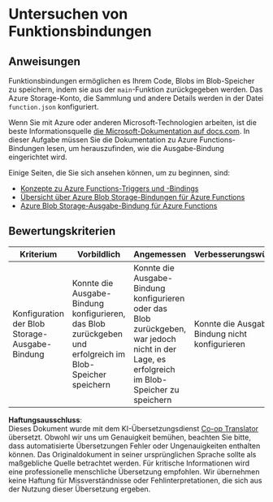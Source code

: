 <!--
CO_OP_TRANSLATOR_METADATA:
{
  "original_hash": "b2e0a965723082b068f735aec0faf3f6",
  "translation_date": "2025-08-25T23:10:09+00:00",
  "source_file": "3-transport/lessons/2-store-location-data/assignment.md",
  "language_code": "de"
}
-->
# Untersuchen von Funktionsbindungen

## Anweisungen

Funktionsbindungen ermöglichen es Ihrem Code, Blobs im Blob-Speicher zu speichern, indem sie aus der `main`-Funktion zurückgegeben werden. Das Azure Storage-Konto, die Sammlung und andere Details werden in der Datei `function.json` konfiguriert.

Wenn Sie mit Azure oder anderen Microsoft-Technologien arbeiten, ist die beste Informationsquelle [die Microsoft-Dokumentation auf docs.com](https://docs.microsoft.com/?WT.mc_id=academic-17441-jabenn). In dieser Aufgabe müssen Sie die Dokumentation zu Azure Functions-Bindungen lesen, um herauszufinden, wie die Ausgabe-Bindung eingerichtet wird.

Einige Seiten, die Sie sich ansehen können, um zu beginnen, sind:

* [Konzepte zu Azure Functions-Triggers und -Bindings](https://docs.microsoft.com/azure/azure-functions/functions-triggers-bindings?WT.mc_id=academic-17441-jabenn&tabs=python)
* [Übersicht über Azure Blob Storage-Bindungen für Azure Functions](https://docs.microsoft.com/azure/azure-functions/functions-bindings-storage-blob?WT.mc_id=academic-17441-jabenn)
* [Azure Blob Storage-Ausgabe-Bindung für Azure Functions](https://docs.microsoft.com/azure/azure-functions/functions-bindings-storage-blob-output?WT.mc_id=academic-17441-jabenn&tabs=python)

## Bewertungskriterien

| Kriterium | Vorbildlich | Angemessen | Verbesserungswürdig |
| --------- | ----------- | ---------- | -------------------- |
| Konfiguration der Blob Storage-Ausgabe-Bindung | Konnte die Ausgabe-Bindung konfigurieren, das Blob zurückgeben und erfolgreich im Blob-Speicher speichern | Konnte die Ausgabe-Bindung konfigurieren oder das Blob zurückgeben, war jedoch nicht in der Lage, es erfolgreich im Blob-Speicher zu speichern | Konnte die Ausgabe-Bindung nicht konfigurieren |

**Haftungsausschluss**:  
Dieses Dokument wurde mit dem KI-Übersetzungsdienst [Co-op Translator](https://github.com/Azure/co-op-translator) übersetzt. Obwohl wir uns um Genauigkeit bemühen, beachten Sie bitte, dass automatisierte Übersetzungen Fehler oder Ungenauigkeiten enthalten können. Das Originaldokument in seiner ursprünglichen Sprache sollte als maßgebliche Quelle betrachtet werden. Für kritische Informationen wird eine professionelle menschliche Übersetzung empfohlen. Wir übernehmen keine Haftung für Missverständnisse oder Fehlinterpretationen, die sich aus der Nutzung dieser Übersetzung ergeben.